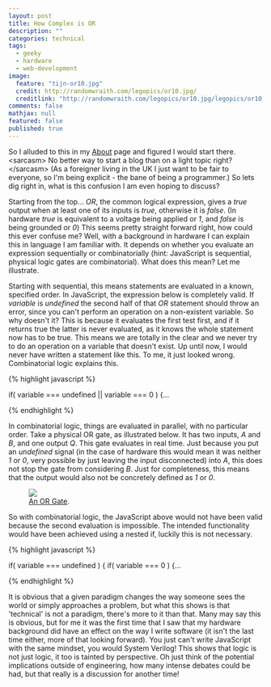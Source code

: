 ```yaml
---
layout: post
title: How Complex is OR
description: ""
categories: technical
tags:
  - geeky
  - hardware
  - web-development
image:
  feature: "tijn-or10.jpg"
  credit: http://randomwraith.com/legopics/or10.jpg/
  creditlink: "http://randomwraith.com/legopics/or10.jpg/legopics/or10.jpg"
comments: false
mathjax: null
featured: false
published: true
---
```


So I alluded to this in my [About]({{site.url}}/about) page and figured I would start there. \<sarcasm> No better way to start a blog than on a light topic right? \</sarcasm> (As a foreigner living in the UK I just want to be fair to everyone, so I'm being explicit - the bane of being a programmer.) So lets dig right in, what is this confusion I am even hoping to discuss?

Starting from the top... _OR_, the common logical expression, gives a _true_ output when at least one of its inputs is _true_, otherwise it is _false_. (In hardware _true_ is equivalent to a voltage being applied or _1_, and _false_ is being grounded or _0_) This seems pretty straight forward right, how could this ever confuse me? Well, with a background in hardware I can explain this in language I am familiar with. It depends on whether you evaluate an expression sequentially or combinatorially (hint: JavaScript is sequential, physical logic gates are combinatorial). What does this mean? Let me illustrate.

Starting with sequential, this means statements are evaluated in a known, specified order. In JavaScript, the expression below is completely valid. If _variable_ is _undefined_ the second half of that _OR_ statement should throw an error, since you can't perform an operation on a non-existent variable. So why doesn't it? This is because it evaluates the first test first, and if it returns true the latter is never evaluated, as it knows the whole statement now has to be true. This means we are totally in the clear and we never try to do an operation on a variable that doesn't exist. Up until now, I would never have written a statement like this. To me, it just looked wrong. Combinatorial logic explains this.

{% highlight javascript %}

if( variable === undefined || variable === 0 ) {...

{% endhighlight %}

In combinatorial logic, things are evaluated in parallel, with no particular order. Take a physical OR gate, as illustrated below. It has two inputs, _A_ and _B_, and one output _Q_. This gate evaluates in real time. Just because you put an _undefined_ signal (in the case of hardware this would mean it was neither _1_ or _0_, very possible by just leaving the input disconnected) into _A_, this does not stop the gate from considering _B_. Just for completeness, this means that the output would also not be concretely defined as _1_ or _0_.

<figure>
  <a href="{{ site.url }}/images/tijn-or.gif"><img src="{{ site.url }}/images/tijn-or.gif"></a>
  <figcaption><a href="http://ram535ii.github.io/" data-toggle="tooltip" title="Visit my website">An OR Gate</a>.</figcaption>
</figure>

So with combinatorial logic, the JavaScript above would not have been valid because the second evaluation is impossible. The intended functionality would have been achieved using a nested if, luckily this is not necessary.

{% highlight javascript %}

if( variable === undefined ) {
  if( variable === 0 ) {...

{% endhighlight %}

It is obvious that a given paradigm changes the way someone sees the world or simply approaches a problem, but what this shows is that 'technical' is not a paradigm, there's more to it than that. Many may say this is obvious, but for me it was the first time that I saw that my hardware background did have an effect on the way I write software (it isn't the last time either, more of that looking forward). You just can't write JavaScript with the same mindset, you would System Verilog! This shows that logic is not just logic, it too is tainted by perspective. Oh just think of the potential implications outside of engineering, how many intense debates could be had, but that really is a discussion for another time!
